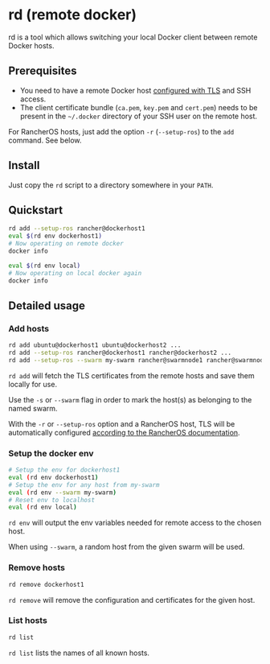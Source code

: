 # rd (remote docker)

rd is a tool which allows switching your local Docker client between remote Docker hosts.

## Prerequisites

* You need to have a remote Docker host [configured with TLS](https://docs.docker.com/engine/security/https/) and SSH access.
* The client certificate bundle (`ca.pem`, `key.pem` and `cert.pem`) needs to be present in the `~/.docker` directory of your SSH user on the remote host. 

For RancherOS hosts, just add the option `-r` (`--setup-ros`) to the `add` command. See below.

## Install

Just copy the `rd` script to a directory somewhere in your `PATH`.

## Quickstart

```bash
rd add --setup-ros rancher@dockerhost1
eval $(rd env dockerhost1)
# Now operating on remote docker
docker info

eval $(rd env local)
# Now operating on local docker again
docker info
```

## Detailed usage

### Add hosts

```bash
rd add ubuntu@dockerhost1 ubuntu@dockerhost2 ...
rd add --setup-ros rancher@dockerhost1 rancher@dockerhost2 ...
rd add --setup-ros --swarm my-swarm rancher@swarmnode1 rancher@swarmnode2
```

`rd add` will fetch the TLS certificates from the remote hosts and save them locally for use.

Use the `-s` or `--swarm` flag in order to mark the host(s) as belonging to the named swarm.

With the `-r` or `--setup-ros` option and a RancherOS host, TLS will be automatically configured [according to the RancherOS documentation](http://rancher.com/docs/os/v1.1/en/configuration/setting-up-docker-tls).

### Setup the docker env

```bash
# Setup the env for dockerhost1
eval (rd env dockerhost1)
# Setup the env for any host from my-swarm
eval (rd env --swarm my-swarm)
# Reset env to localhost
eval (rd env local)
```

`rd env` will output the env variables needed for remote access to the chosen host.

When using `--swarm`, a random host from the given swarm will be used.

### Remove hosts

```bash
rd remove dockerhost1
```

`rd remove` will remove the configuration and certificates for the given host.

### List hosts

```bash
rd list
```

`rd list` lists the names of all known hosts.
